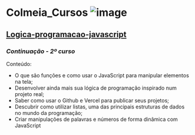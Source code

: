 # Colmeia_Cursos ![image](https://github.com/user-attachments/assets/5e302cf4-78dd-40a8-a235-5d014d3d128b)

## [Logica-programacao-javascript](https://cursos.alura.com.br/course/logica-programacao-funcoes-listas/task/136625) 
### _Continuação - 2º curso_
Conteúdo:

- O que são funções e como usar o JavaScript para manipular elementos na tela;
- Desenvolver ainda mais sua lógica de programação inspirado num projeto real;
- Saber como usar o Github e Vercel para publicar seus projetos;
- Descubrir como utilizar listas, uma das principais estruturas de dados no mundo da programação;
- Criar manipulações de palavras e números de forma dinâmica com JavaScript



